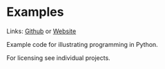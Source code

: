 # Examples
Links: [Github](https://github.com/irsbugs/examples/blob/master/README.md) or [Website](https://irsbugs.github.io/examples/) 

Example code for illustrating programming in Python.

For licensing see individual projects.
